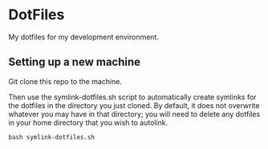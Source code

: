 # DotFiles

My dotfiles for my development environment.

## Setting up a new machine

Git clone this repo to the machine.

Then use the symlink-dotfiles.sh script to automatically create symlinks for the dotfiles in the directory you just cloned. By default, it does not overwrite whatever you may have in that directory; you will need to delete any dotfiles in your home directory that you wish to autolink.

```
bash symlink-dotfiles.sh
```
